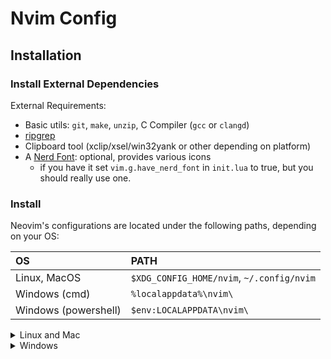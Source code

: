 # Nvim Config

## Installation

### Install External Dependencies

External Requirements:
- Basic utils: `git`, `make`, `unzip`, C Compiler (`gcc` or `clangd`)
- [ripgrep](https://github.com/BurntSushi/ripgrep#installation)
- Clipboard tool (xclip/xsel/win32yank or other depending on platform)
- A [Nerd Font](https://www.nerdfonts.com/): optional, provides various icons
  - if you have it set `vim.g.have_nerd_font` in `init.lua` to true, but you should really use one.

### Install
Neovim's configurations are located under the following paths, depending on your OS:

| OS | PATH |
| :- | :--- |
| Linux, MacOS | `$XDG_CONFIG_HOME/nvim`, `~/.config/nvim` |
| Windows (cmd)| `%localappdata%\nvim\` |
| Windows (powershell)| `$env:LOCALAPPDATA\nvim\` |

<details><summary> Linux and Mac </summary>

```sh
git clone https://github.com/georgefwm/nvim-config.git "${XDG_CONFIG_HOME:-$HOME/.config}"/nvim
```

</details>

<details><summary> Windows </summary>

If you're using `cmd.exe`:

```
git clone https://github.com/georgefwm/nvim-config.git %localappdata%\nvim\
```

If you're using `powershell.exe`

```
git clone https://github.com/georgefwm/nvim-config.git $env:LOCALAPPDATA\nvim\
```

</details>
